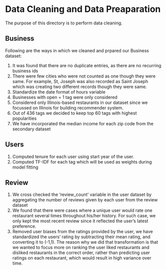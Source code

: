 # Data Cleaning and Data Preaparation
The purpose of this directory is to perform data cleaning.

## Business
Following are the ways in which we cleaned and prpared our Business dataset:
1. It was found that there are no duplicate entries, as there are no recurring business ids
2. There were few cities who were not counted as one though they were same. For example, St, Joseph was also recorded as Saint Joseph which was creating two different records though they were same.
3. Standardize the date format of hours variable
4. Businesses with open = 1 tag were only considered
5. Considered only Illinois-based restaurants in our dataset since we focussed on Illinois for building recommender system.
6. Out of 436 tags we decided to keep top 60 tags with highest popularities
7. We have incorporated the median income for each zip code from the secondary dataset 

## Users
1. Computed tenure for each user using start year of the user.
2. Computed TF-IDF for each tag which will be used as weights during model fitting

## Review
1. We cross checked the ‘review_count’ variable in the user dataset by aggregating the number of reviews given by each user from the review dataset
2. We found that there were cases where a unique user would rate one restaurant several times throughout his/her history. For such case, we only kept the most recent review since it reflected the user’s latest preference.
3. Removed user biases from the ratings provided by the user, we have standardized the users’ rating by subtracting their mean rating, and converting it to (-1,1). The reason why we did that transformation is that we wanted to focus more on ranking the user liked restaurants and disliked restaurants in the correct order, rather than predicting user ratings on each restaurant, which would result in high variance over time.
 





